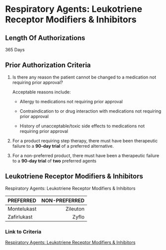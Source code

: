 # Respiratory Agents: Leukotriene Receptor Modifiers & Inhibitors

## Length Of Authorizations

365 Days

## Prior Authorization Criteria

1. Is there any reason the patient cannot be changed to a medication not requiring prior approval?

    Acceptable reasons include:

    - Allergy to medications not requiring prior approval

    - Contraindication to or drug interaction with medications not requiring prior approval

    - History of unacceptable/toxic side effects to medications not requiring prior approval

2. For a product requiring step therapy, there must have been therapeutic failure to a **90-day trial** of a preferred alternative.
3. For a non-preferred product, there must have been a therapeutic failure to a **90-day trial** of **two** preferred agents

## Leukotriene Receptor Modifiers & Inhibitors

Respiratory Agents: Leukotriene Receptor Modifiers & Inhibitors

| PREFERRED | NON-PREFERRED |
| :--- | ---: |
| Montelukast | Zileuton |
| Zafirlukast | Zyflo    |

### Link to Criteria

[Respiratory Agents: Leukotriene Receptor Modifiers & Inhibitors](https://pharmacy.medicaid.ohio.gov/sites/default/files/20220415_UPDL_Criteria_FINAL_.pdf#page=92)
